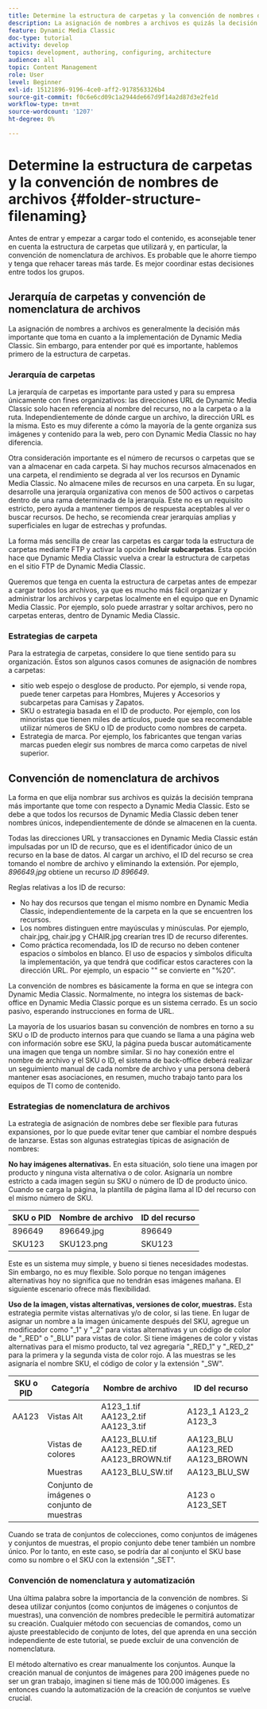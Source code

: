 ```yaml
---
title: Determine la estructura de carpetas y la convención de nombres de archivos
description: La asignación de nombres a archivos es quizás la decisión más importante que debe tomar al implementar Dynamic Media Classic. La estructura de carpetas también es importante. Aprenda por qué es tan importante y posible adoptar enfoques para la estructura de carpetas y los nombres de archivos.
feature: Dynamic Media Classic
doc-type: tutorial
activity: develop
topics: development, authoring, configuring, architecture
audience: all
topic: Content Management
role: User
level: Beginner
exl-id: 15121896-9196-4ce0-aff2-9178563326b4
source-git-commit: f0c6e6cd09c1a2944de667d9f14a2d87d3e2fe1d
workflow-type: tm+mt
source-wordcount: '1207'
ht-degree: 0%

---
```


# Determine la estructura de carpetas y la convención de nombres de archivos {#folder-structure-filenaming}

Antes de entrar y empezar a cargar todo el contenido, es aconsejable tener en cuenta la estructura de carpetas que utilizará y, en particular, la convención de nomenclatura de archivos. Es probable que le ahorre tiempo y tenga que rehacer tareas más tarde. Es mejor coordinar estas decisiones entre todos los grupos.

## Jerarquía de carpetas y convención de nomenclatura de archivos

La asignación de nombres a archivos es generalmente la decisión más importante que toma en cuanto a la implementación de Dynamic Media Classic. Sin embargo, para entender por qué es importante, hablemos primero de la estructura de carpetas.

### Jerarquía de carpetas

La jerarquía de carpetas es importante para usted y para su empresa únicamente con fines organizativos: las direcciones URL de Dynamic Media Classic solo hacen referencia al nombre del recurso, no a la carpeta o a la ruta. Independientemente de dónde cargue un archivo, la dirección URL es la misma. Esto es muy diferente a cómo la mayoría de la gente organiza sus imágenes y contenido para la web, pero con Dynamic Media Classic no hay diferencia.

Otra consideración importante es el número de recursos o carpetas que se van a almacenar en cada carpeta. Si hay muchos recursos almacenados en una carpeta, el rendimiento se degrada al ver los recursos en Dynamic Media Classic. No almacene miles de recursos en una carpeta. En su lugar, desarrolle una jerarquía organizativa con menos de 500 activos o carpetas dentro de una rama determinada de la jerarquía. Este no es un requisito estricto, pero ayuda a mantener tiempos de respuesta aceptables al ver o buscar recursos. De hecho, se recomienda crear jerarquías amplias y superficiales en lugar de estrechas y profundas.

La forma más sencilla de crear las carpetas es cargar toda la estructura de carpetas mediante FTP y activar la opción **Incluir subcarpetas**. Esta opción hace que Dynamic Media Classic vuelva a crear la estructura de carpetas en el sitio FTP de Dynamic Media Classic.

Queremos que tenga en cuenta la estructura de carpetas antes de empezar a cargar todos los archivos, ya que es mucho más fácil organizar y administrar los archivos y carpetas localmente en el equipo que en Dynamic Media Classic. Por ejemplo, solo puede arrastrar y soltar archivos, pero no carpetas enteras, dentro de Dynamic Media Classic.

### Estrategias de carpeta

Para la estrategia de carpetas, considere lo que tiene sentido para su organización. Estos son algunos casos comunes de asignación de nombres a carpetas:

- sitio web espejo o desglose de producto. Por ejemplo, si vende ropa, puede tener carpetas para Hombres, Mujeres y Accesorios y subcarpetas para Camisas y Zapatos.
- SKU o estrategia basada en el ID de producto. Por ejemplo, con los minoristas que tienen miles de artículos, puede que sea recomendable utilizar números de SKU o ID de producto como nombres de carpeta.
- Estrategia de marca. Por ejemplo, los fabricantes que tengan varias marcas pueden elegir sus nombres de marca como carpetas de nivel superior.

## Convención de nomenclatura de archivos

La forma en que elija nombrar sus archivos es quizás la decisión temprana más importante que tome con respecto a Dynamic Media Classic. Esto se debe a que todos los recursos de Dynamic Media Classic deben tener nombres únicos, independientemente de dónde se almacenen en la cuenta.

Todas las direcciones URL y transacciones en Dynamic Media Classic están impulsadas por un ID de recurso, que es el identificador único de un recurso en la base de datos. Al cargar un archivo, el ID del recurso se crea tomando el nombre de archivo y eliminando la extensión. Por ejemplo, _896649.jpg_ obtiene un recurso _ID 896649_.

Reglas relativas a los ID de recurso:

- No hay dos recursos que tengan el mismo nombre en Dynamic Media Classic, independientemente de la carpeta en la que se encuentren los recursos.
- Los nombres distinguen entre mayúsculas y minúsculas. Por ejemplo, chair.jpg, chair.jpg y CHAIR.jpg crearían tres ID de recurso diferentes.
- Como práctica recomendada, los ID de recurso no deben contener espacios o símbolos en blanco. El uso de espacios y símbolos dificulta la implementación, ya que tendrá que codificar estos caracteres con la dirección URL. Por ejemplo, un espacio &quot;&quot; se convierte en &quot;%20&quot;.

La convención de nombres es básicamente la forma en que se integra con Dynamic Media Classic. Normalmente, no integra los sistemas de back-office en Dynamic Media Classic porque es un sistema cerrado. Es un socio pasivo, esperando instrucciones en forma de URL.

La mayoría de los usuarios basan su convención de nombres en torno a su SKU o ID de producto internos para que cuando se llama a una página web con información sobre ese SKU, la página pueda buscar automáticamente una imagen que tenga un nombre similar. Si no hay conexión entre el nombre de archivo y el SKU o ID, el sistema de back-office deberá realizar un seguimiento manual de cada nombre de archivo y una persona deberá mantener esas asociaciones, en resumen, mucho trabajo tanto para los equipos de TI como de contenido.

### Estrategias de nomenclatura de archivos

La estrategia de asignación de nombres debe ser flexible para futuras expansiones, por lo que puede evitar tener que cambiar el nombre después de lanzarse. Estas son algunas estrategias típicas de asignación de nombres:

**No hay imágenes alternativas.** En esta situación, solo tiene una imagen por producto y ninguna vista alternativa o de color. Asignaría un nombre estricto a cada imagen según su SKU o número de ID de producto único. Cuando se carga la página, la plantilla de página llama al ID del recurso con el mismo número de SKU.

| SKU o PID | Nombre de archivo | ID del recurso |
| ------- | ---------- | -------- |
| 896649 | 896649.jpg | 896649 |
| SKU123 | SKU123.png | SKU123 |

Este es un sistema muy simple, y bueno si tienes necesidades modestas. Sin embargo, no es muy flexible. Solo porque no tengan imágenes alternativas hoy no significa que no tendrán esas imágenes mañana. El siguiente escenario ofrece más flexibilidad.

**Uso de la imagen, vistas alternativas, versiones de color, muestras.** Esta estrategia permite vistas alternativas y/o de color, si las tiene. En lugar de asignar un nombre a la imagen únicamente después del SKU, agregue un modificador como &quot;_1&quot; y &quot;_2&quot; para vistas alternativas y un código de color de &quot;_RED&quot; o &quot;_BLU&quot; para vistas de color. Si tiene imágenes de color y vistas alternativas para el mismo producto, tal vez agregaría &quot;_RED_1&quot; y &quot;_RED_2&quot; para la primera y la segunda vista de color rojo. A las muestras se les asignaría el nombre SKU, el código de color y la extensión &quot;_SW&quot;.

| SKU o PID | Categoría | Nombre de archivo | ID del recurso |
| ------- | ----------------------- | ------------------------------------------- | ------------------------------- |
| AA123 | Vistas Alt | A123_1.tif AA123_2.tif AA123_3.tif | A123_1 A123_2 A123_3 |
|  | Vistas de colores | AA123_BLU.tif AA123_RED.tif AA123_BROWN.tif | AA123_BLU AA123_RED AA123_BROWN |
|  | Muestras | AA123_BLU_SW.tif | AA123_BLU_SW |
|  | Conjunto de imágenes o conjunto de muestras |  | A123 o A123_SET | — |

Cuando se trata de conjuntos de colecciones, como conjuntos de imágenes y conjuntos de muestras, el propio conjunto debe tener también un nombre único. Por lo tanto, en este caso, se podría dar al conjunto el SKU base como su nombre o el SKU con la extensión &quot;_SET&quot;.

### Convención de nomenclatura y automatización

Una última palabra sobre la importancia de la convención de nombres. Si desea utilizar conjuntos (como conjuntos de imágenes o conjuntos de muestras), una convención de nombres predecible le permitirá automatizar su creación. Cualquier método con secuencias de comandos, como un ajuste preestablecido de conjunto de lotes, del que aprenda en una sección independiente de este tutorial, se puede excluir de una convención de nomenclatura.

El método alternativo es crear manualmente los conjuntos. Aunque la creación manual de conjuntos de imágenes para 200 imágenes puede no ser un gran trabajo, imaginen si tiene más de 100.000 imágenes. Es entonces cuando la automatización de la creación de conjuntos se vuelve crucial.
